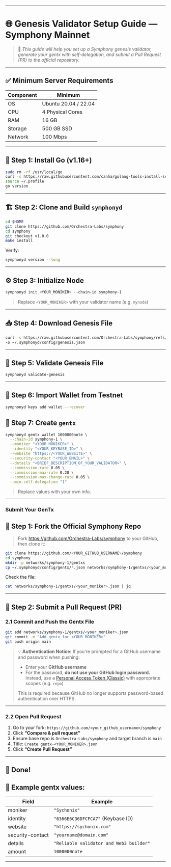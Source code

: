 
---

# 🌐 Genesis Validator Setup Guide — **Symphony Mainnet**

> 🧾 *This guide will help you set up a Symphony genesis validator, generate your gentx with self-delegation, and submit a Pull Request (PR) to the official repository.*

---

## ✅ Minimum Server Requirements

| Component | Minimum              |
| --------- | -------------------- |
| OS        | Ubuntu 20.04 / 22.04 |
| CPU       | 4 Physical Cores     |
| RAM       | 16 GB                |
| Storage   | 500 GB SSD           |
| Network   | 100 Mbps             |

---

## 🔧 Step 1: Install Go (v1.16+)

```bash
sudo rm -rf /usr/local/go
curl -s https://raw.githubusercontent.com/canha/golang-tools-install-script/master/goinstall.sh | bash
source ~/.profile
go version
```

---

## 🏗️ Step 2: Clone and Build `symphonyd`

```bash
cd $HOME
git clone https://github.com/Orchestra-Labs/symphony
cd symphony
git checkout v1.0.0
make install
```

Verify:

```bash
symphonyd version --long
```

---

## ⚙️ Step 3: Initialize Node

```bash
symphonyd init <YOUR_MONIKER> --chain-id symphony-1
```

> Replace `<YOUR_MONIKER>` with your validator name (e.g. `mynode`)

---

## 📥 Step 4: Download Genesis File

```bash
curl -s https://raw.githubusercontent.com/Orchestra-Labs/symphony/refs/heads/main/networks/symphony-1/genesis.json \
-o ~/.symphonyd/config/genesis.json
```

---

## 🔐 Step 5: Validate Genesis File

```bash
symphonyd validate-genesis
```

---

## 🔑 Step 6: Import Wallet from Testnet
```bash
symphonyd keys add wallet --recover
```

## 📝 Step 7: Create `gentx` 

```bash
symphonyd gentx wallet 1000000note \
  --chain-id symphony-1 \
  --moniker "<YOUR_MONIKER>" \
  --identity "<YOUR_KEYBASE_ID>" \
  --website "https://<YOUR_WEBSITE>" \
  --security-contact "<YOUR_EMAIL>" \
  --details "<BRIEF_DESCRIPTION_OF_YOUR_VALIDATOR>" \
  --commission-rate 0.05 \
  --commission-max-rate 0.20 \
  --commission-max-change-rate 0.05 \
  --min-self-delegation "1"
```

> Replace values with your own info.

---

### Submit Your GenTx


## 📁 Step 1: Fork the Official Symphony Repo
> Fork https://github.com/Orchestra-Labs/symphony to your GitHub, then clone it:


```bash
git clone https://github.com/<YOUR_GITHUB_USERNAME>/symphony
cd symphony
mkdir -p networks/symphony-1/gentxs
cp ~/.symphonyd/config/gentx/*.json networks/symphony-1/gentxs/<your_moniker>.json
```

Check the file:

```bash
cat networks/symphony-1/gentxs/<your_moniker>.json | jq
```

---

## 🚀 Step 2: Submit a Pull Request (PR)

### 2.1 Commit and Push the Gentx File

```bash
git add networks/symphony-1/gentxs/<your_moniker>.json
git commit -m "Add gentx for <YOUR_MONIKER>"
git push origin main
```

> 💡 **Authentication Notice:**
> If you're prompted for a GitHub username and password when pushing:
>
> * Enter your **GitHub username**
> * For the password, **do not use your GitHub login password.** Instead, use a [Personal Access Token (Classic)](https://github.com/settings/tokens) with appropriate scopes (e.g. `repo`)
>
> This is required because GitHub no longer supports password-based authentication over HTTPS.

---

### 2.2 Open Pull Request

1. Go to your fork: `https://github.com/<your_github_username>/symphony`
2. Click **“Compare & pull request”**
3. Ensure base repo is `Orchestra-Labs/symphony` and target branch is `main`
4. Title: `Create gentx-<YOUR_MONIKER>.json`
5. Click **“Create Pull Request”**

---

## 🏁 Done!

## 🧩 Example gentx values:

| Field            | Example                                 |
| ---------------- | --------------------------------------- |
| moniker          | `"Sychonix"`                            |
| identity         | `"6366E6C36DFCFCA7"` (Keybase ID)       |
| website          | `"https://sychonix.com"`                |
| security-contact | `"yourname@domain.com"`                 |
| details          | `"Reliable validator and Web3 builder"` |
| amount           | `1000000note`                           |

---
